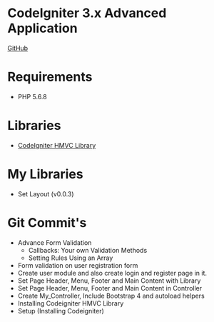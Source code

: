 # CodeIgniter 3.x Advanced Application

[GitHub](https://github.com/jeevan15498/CodeIgniter-Advanced-Application)

# Requirements

*  PHP 5.6.8

# Libraries

- [CodeIgniter HMVC Library](https://bitbucket.org/wiredesignz/codeigniter-modular-extensions-hmvc/src/codeigniter-3.x/)

# My Libraries

- Set Layout (v0.0.3)

# Git Commit's

- Advance Form Validation
    - Callbacks: Your own Validation Methods
    - Setting Rules Using an Array
- Form validation on user registration form
- Create user module and also create login and register page in it.
- Set Page Header, Menu, Footer and Main Content with Library
- Set Page Header, Menu, Footer and Main Content in Controller
- Create My_Controller, Include Bootstrap 4 and autoload helpers
- Installing Codeigniter HMVC Library
- Setup (Installing Codeigniter)

